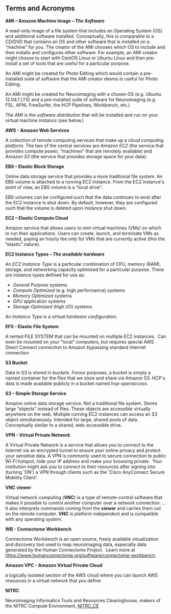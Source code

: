 ## Terms and Acronyms

**AMI – Amazon Machine Image – *The Software***

A read-only image of a file system that includes an Operating System (OS) and additional software installed. Conceptually, this is comparable to a CD/DVD that contains an OS and other software that is installed on a “machine” for you. The creator of the AMI chooses which OS to include and then installs and configures other software. For example, an AMI creator might choose to start with CentOS Linux or Ubuntu Linux and then pre-install a set of tools that are useful for a particular purpose.

An AMI might be created for Photo Editing which would contain a pre-installed suite of software that the AMI creator deems is useful for Photo Editing.

An AMI might be created for Neuroimaging with a chosen OS (e.g. Ubuntu 12.04.1 LTS) and a pre-installed suite of software for Neuroimaging (e.g. FSL, AFNI, FreeSurfer, the HCP Pipelines, Workbench, etc.)

The AMI is the *software distribution* that will be installed and run on your virtual machine *instance* (see below.)

**AWS - Amazon Web Services**

A collection of remote computing services that make up a *cloud computing platform.* The two of the central services are *Amazon EC2* (the service that provides compute power, “machines” that are remotely available) and *Amazon S3* (the service that provides storage space for your data).

**EBS – Elastic Block Storage**

Online data storage service that provides a more traditional file system. An EBS volume is attached to a running EC2 instance. From the EC2 instance's point of view, an EBS volume is a “local drive”.

EBS volumes can be configured such that the data continues to exist after the EC2 instance is shut down. By default, however, they are configured such that the volume is deleted upon instance shut down.

**EC2 – Elastic Compute Cloud**

Amazon service that allows users to rent virtual machines (VMs) on which to run their applications. Users can create, launch, and terminate VMs as needed, paying an hourly fee only for VMs that are currently active (this the “elastic” nature).

**EC2 Instance Types – *The* *available hardware***

An *EC2 Instance Type* is a particular combination of CPU, memory (RAM), storage, and networking capacity optimized for a particular purpose. There are instance types defined for use as:

* *General Purpose* systems
* *Compute Optimized* (e.g. high performance) systems
* *Memory Optimized* systems
* *GPU* application systems
* *Storage Optimized* (high I/O) systems

An *Instance Type* is a *virtual hardware configuration*.

**EFS - Elastic File System**

A rented FILE SYSTEM that can be mounted on multiple EC2 instances.  Can even be mounted on your "local" computers, but requires special AWS Direct Connect connection to Amazon bypassing standard internet connection

**S3 Bucket**

Data in S3 is stored in *buckets.* Forour purposes, a bucket is simply a named container for the files that we store and share via Amazon S3. HCP's data is made available publicly in a bucket named *hcp-openaccess*.

**S3 – Simple Storage Service**

Amazon online data storage service. Not a traditional file system. Stores large “objects” instead of files. These objects are accessible virtually anywhere on the web. Multiple running EC2 instances can access an S3 object simultaneously. Intended for large, shared pools of data. Conceptually similar to a shared, web-accessible drive. 

**VPN - Virtual Private Network**

A Virtual Private Network is a service that allows you to connect to the Internet via an encrypted tunnel to ensure your online privacy and protect your sensitive data. A VPN is commonly used to secure connection to public Wi-FI hotspot, hide your IP address and make your browsing private.  Your institution might ask you to connect to their resources after signing into (turning 'ON') a VPN through clients such as the 'Cisco AnyConnect Secure Mobility Client'.  

**VNC viewer**

Virtual network computing (**VNC**) is a type of remote-control software that makes it possible to control another computer over a network connection. ... It also interprets commands coming from the **viewer** and carries them out on the remote computer. **VNC** is platform independent and is compatible with any operating system.

**WB - Connectome Workbench**

Connectome Workbench is an open source, freely available visualization and discovery tool used to map neuroimaging data, especially data generated by the Human Connectome Project.  Learn more at <https://www.humanconnectome.org/software/connectome-workbench>.

**Amazon VPC - Amazon Virtual Private Cloud**

a logically isolated section of the AWS cloud where you can launch AWS resources in a virtual network that you define

  


**NITRC**

Neuroimaging Informatics Tools and Resources Clearinghouse, makers of the NITRC Compute Environment, [NITRC\_CE](https://www.nitrc.org/projects/nitrc_es/)

